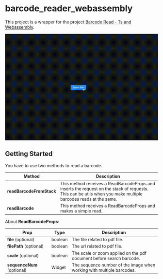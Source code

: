 # barcode_reader_webassembly

This project is a wrapper for the project [Barcode Read - Ts and Webassembly](https://github.com/emirdeliz/barcode-reader-zbar-webassembly).

<img src="https://raw.githubusercontent.com/emirdeliz/barcode_reader_webassembly/master/docs/demo.gif" width="700" height="auto" alt="Barcode reader webassembly - example"/>

## Getting Started

You have to use two methods to read a barcode. 

| **Method**               | **Description**                                                                                                                                          |
| ------------------------ | -------------------------------------------------------------------------------------------------------------------------------------------------------------- |
| **readBarcodeFromStack** | This method receives a ReadBarcodeProps and inserts the request on the stack of requests. This can be utils when you make multiple barcodes reads at the same. |
| **readBarcode**          | This method receives a ReadBarcodeProps and makes a simple read.                                                                                          |

About **ReadBarcodeProps**:

| **Prop**                   | **Type** | **Description**                                                       |
| -------------------------- | -------- | --------------------------------------------------------------------- |
| **file** (optional)        | boolean  | The file related to pdf file.                                         |
| **filePath** (optional)    | boolean  | The url related to pdf file.                                          |
| **scale** (optional)       | boolean  | The scale or zoom applied on the pdf document before search barcode.  |
| **sequenceNum** (optional) | Widget   | The sequence number of the image when working with multiple barcodes. |
